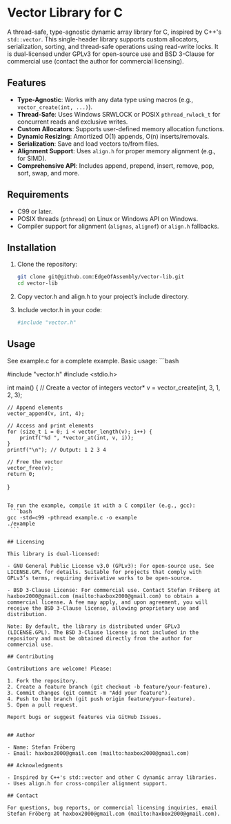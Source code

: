 # Vector Library for C

A thread-safe, type-agnostic dynamic array library for C, inspired by C++'s `std::vector`. This single-header library supports custom allocators, serialization, sorting, and thread-safe operations using read-write locks. It is dual-licensed under GPLv3 for open-source use and BSD 3-Clause for commercial use (contact the author for commercial licensing).

## Features
- **Type-Agnostic**: Works with any data type using macros (e.g., `vector_create(int, ...)`).
- **Thread-Safe**: Uses Windows SRWLOCK or POSIX `pthread_rwlock_t` for concurrent reads and exclusive writes.
- **Custom Allocators**: Supports user-defined memory allocation functions.
- **Dynamic Resizing**: Amortized O(1) appends, O(n) inserts/removals.
- **Serialization**: Save and load vectors to/from files.
- **Alignment Support**: Uses `align.h` for proper memory alignment (e.g., for SIMD).
- **Comprehensive API**: Includes append, prepend, insert, remove, pop, sort, swap, and more.

## Requirements
- C99 or later.
- POSIX threads (`pthread`) on Linux or Windows API on Windows.
- Compiler support for alignment (`alignas`, `alignof`) or `align.h` fallbacks.

## Installation
1. Clone the repository:
   ```bash
   git clone git@github.com:EdgeOfAssembly/vector-lib.git
   cd vector-lib
   ```

2. Copy vector.h and align.h to your project’s include directory.

3. Include vector.h in your code:
    ```bash
    #include "vector.h"
   ```
## Usage

See example.c for a complete example. Basic usage:
    ```bash

#include "vector.h"
#include <stdio.h>

int main() {
    // Create a vector of integers
    vector* v = vector_create(int, 3, 1, 2, 3);
    
    // Append elements
    vector_append(v, int, 4);
    
    // Access and print elements
    for (size_t i = 0; i < vector_length(v); i++) {
        printf("%d ", *vector_at(int, v, i));
    }
    printf("\n"); // Output: 1 2 3 4
    
    // Free the vector
    vector_free(v);
    return 0;
}
   ```

To run the example, compile it with a C compiler (e.g., gcc):
    ```bash
gcc -std=c99 -pthread example.c -o example
./example
    ```

## Licensing

This library is dual-licensed:

- GNU General Public License v3.0 (GPLv3): For open-source use. See LICENSE.GPL for details. Suitable for projects that comply with GPLv3’s terms, requiring derivative works to be open-source.

- BSD 3-Clause License: For commercial use. Contact Stefan Fröberg at haxbox2000@gmail.com (mailto:haxbox2000@gmail.com) to obtain a commercial license. A fee may apply, and upon agreement, you will receive the BSD 3-Clause license, allowing proprietary use and distribution.

Note: By default, the library is distributed under GPLv3 (LICENSE.GPL). The BSD 3-Clause license is not included in the repository and must be obtained directly from the author for commercial use.

## Contributing

Contributions are welcome! Please:

1. Fork the repository.
2. Create a feature branch (git checkout -b feature/your-feature).
3. Commit changes (git commit -m "Add your feature").
4. Push to the branch (git push origin feature/your-feature).
5. Open a pull request.

Report bugs or suggest features via GitHub Issues.


## Author

- Name: Stefan Fröberg
- Email: haxbox2000@gmail.com (mailto:haxbox2000@gmail.com)

## Acknowledgments

- Inspired by C++'s std::vector and other C dynamic array libraries.
- Uses align.h for cross-compiler alignment support.

## Contact

For questions, bug reports, or commercial licensing inquiries, email Stefan Fröberg at haxbox2000@gmail.com (mailto:haxbox2000@gmail.com).
